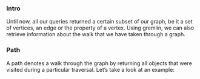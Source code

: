 ### Intro
Until now, all our queries returned a certain subset of our graph, 
be it a set of vertices, an edge or the property of a vertex. 
Using gremlin, we can also retrieve information about 
the walk that we have taken through a graph.

### Path
A path denotes a walk through the graph by returning all objects 
that were visited during a particular traversal. Let’s take a look at an example:
